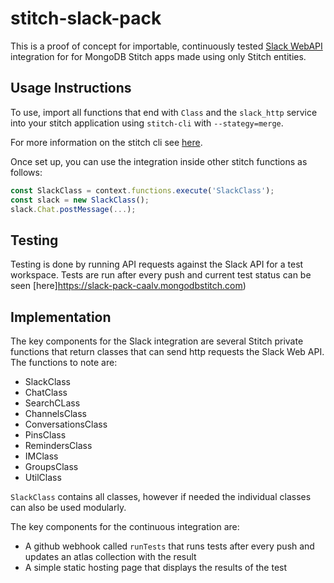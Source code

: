# stitch-slack-pack
This is a proof of concept for importable, continuously tested [Slack WebAPI](https://api.slack.com/web) integration for for MongoDB Stitch apps made using only Stitch entities.

## Usage Instructions
To use, import all functions that end with `Class` and the `slack_http` service into your stitch application using `stitch-cli` with `--stategy=merge`.

For more information on the stitch cli see [here](https://docs.mongodb.com/stitch/import-export/stitch-cli-reference). 

Once set up, you can use the integration inside other stitch functions as follows:
```javascript
const SlackClass = context.functions.execute('SlackClass');
const slack = new SlackClass();
slack.Chat.postMessage(...);
```

## Testing
Testing is done by running API requests against the Slack API for a test workspace. Tests are run after every push and current test status can be seen [here]https://slack-pack-caalv.mongodbstitch.com)

## Implementation
The key components for the Slack integration are several Stitch private functions that return classes that can send http requests the Slack Web API. 
The functions to note are:
* SlackClass
* ChatClass
* SearchCLass
* ChannelsClass
* ConversationsClass
* PinsClass
* RemindersClass
* IMClass
* GroupsClass
* UtilClass

`SlackClass` contains all classes, however if needed the individual classes can also be used modularly.

The key components for the continuous integration are:
* A github webhook called `runTests` that runs tests after every push and updates an atlas collection with the result
* A simple static hosting page that displays the results of the test
